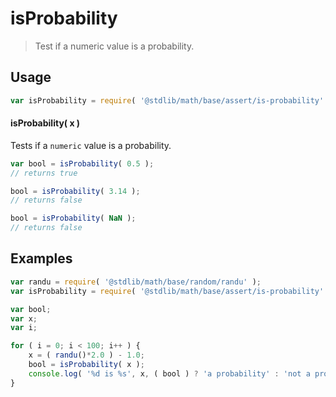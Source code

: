 # isProbability

> Test if a numeric value is a probability.


<section class="usage">

## Usage

``` javascript
var isProbability = require( '@stdlib/math/base/assert/is-probability' );
```

#### isProbability( x )

Tests if a `numeric` value is a probability.

``` javascript
var bool = isProbability( 0.5 );
// returns true

bool = isProbability( 3.14 );
// returns false

bool = isProbability( NaN );
// returns false
```

</section>

<!-- /.usage -->


<section class="examples">

## Examples

``` javascript
var randu = require( '@stdlib/math/base/random/randu' );
var isProbability = require( '@stdlib/math/base/assert/is-probability' );

var bool;
var x;
var i;

for ( i = 0; i < 100; i++ ) {
    x = ( randu()*2.0 ) - 1.0;
    bool = isProbability( x );
    console.log( '%d is %s', x, ( bool ) ? 'a probability' : 'not a probability' );
}
```

</section>

<!-- /.examples -->


<section class="links">

</section>

<!-- /.links -->
